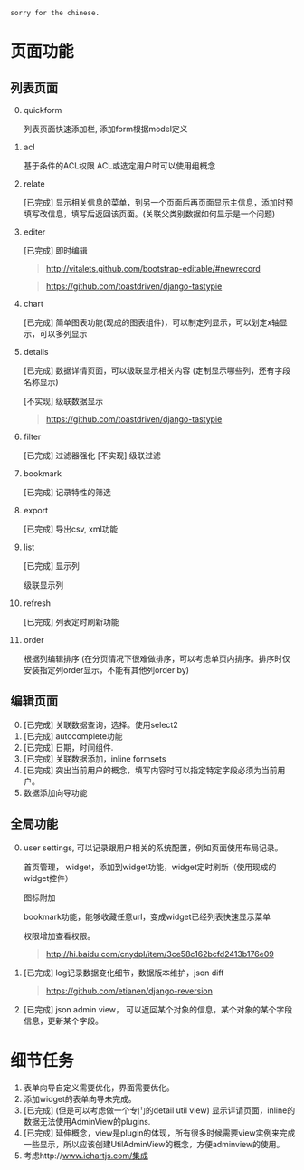 `sorry for the chinese.`

页面功能
=======

列表页面
-------

0. quickform

    列表页面快速添加栏, 添加form根据model定义

0. acl

    基于条件的ACL权限
    ACL或选定用户时可以使用组概念

0. relate

    [已完成] 显示相关信息的菜单，到另一个页面后再页面显示主信息，添加时预填写改信息，填写后返回该页面。(关联父类别数据如何显示是一个问题)

0. editer

    [已完成] 即时编辑
    
    > http://vitalets.github.com/bootstrap-editable/#newrecord
    
    > https://github.com/toastdriven/django-tastypie

0. chart

    [已完成] 简单图表功能(现成的图表组件)，可以制定列显示，可以划定x轴显示，可以多列显示
    
0. details

    [已完成] 数据详情页面，可以级联显示相关内容 (定制显示哪些列，还有字段名称显示)
    
    [不实现] 级联数据显示
    
    > https://github.com/toastdriven/django-tastypie
    
0. filter

    [已完成] 过滤器强化
    [不实现] 级联过滤

0. bookmark

    [已完成] 记录特性的筛选

0. export

    [已完成] 导出csv, xml功能

0. list
    
    [已完成] 显示列
    
    级联显示列

0. refresh

    [已完成] 列表定时刷新功能

0. order

    根据列编辑排序 (在分页情况下很难做排序，可以考虑单页内排序。排序时仅安装指定列order显示，不能有其他列order by)

编辑页面
-------

0. [已完成] 关联数据查询，选择。使用select2
0. [已完成] autocomplete功能
0. [已完成] 日期，时间组件.
0. [已完成] 关联数据添加，inline formsets
0. [已完成] 突出当前用户的概念，填写内容时可以指定特定字段必须为当前用户。
0. 数据添加向导功能

全局功能
-------

0. user settings, 可以记录跟用户相关的系统配置，例如页面使用布局记录。

    首页管理， widget，添加到widget功能，widget定时刷新（使用现成的widget控件）

    图标附加

    bookmark功能，能够收藏任意url，变成widget已经列表快速显示菜单

    权限增加查看权限。
    > http://hi.baidu.com/cnydpl/item/3ce58c162bcfd2413b176e09

0. [已完成] log记录数据变化细节，数据版本维护，json diff

    > https://github.com/etianen/django-reversion

0. [已完成] json admin view， 可以返回某个对象的信息，某个对象的某个字段信息，更新某个字段。

细节任务
=======

1. 表单向导自定义需要优化，界面需要优化。
2. 添加widget的表单向导未完成。
3. [已完成] (但是可以考虑做一个专门的detail util view) 显示详请页面，inline的数据无法使用AdminView的plugins.
4. [已完成] 延伸概念，view是plugin的体现，所有很多时候需要view实例来完成一些显示，所以应该创建UtilAdminView的概念，方便adminview的使用。
5. 考虑http://www.ichartjs.com/集成


